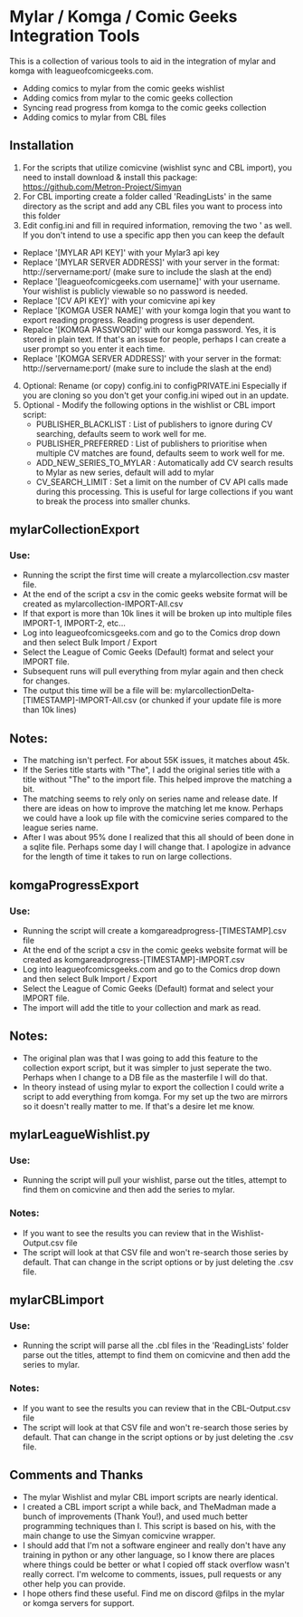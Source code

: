 # Mylar / Komga / Comic Geeks  Integration Tools
This is a collection of various tools to aid in the integration of mylar and komga with leagueofcomicgeeks.com.
- Adding comics to mylar from the comic geeks wishlist
- Adding comics from mylar to the comic geeks collection
- Syncing read progress from komga to the comic geeks collection
- Adding comics to mylar from CBL files

## Installation

1. For the scripts that utilize comicvine (wishlist sync and CBL import), you need to install download & install this package:
   https://github.com/Metron-Project/Simyan
2. For CBL importing create a folder called 'ReadingLists' in the same directory as the script and add any CBL files you want to process into this folder
3. Edit config.ini and fill in required information, removing the two  ' as well. If you don't intend to use a specific app then you can keep the default
  - Replace '[MYLAR API KEY]' with your Mylar3 api key
  - Replace '[MYLAR SERVER ADDRESS]' with your server in the format: http://servername:port/  (make sure to include the slash at the end)
  - Replace '[leagueofcomicgeeks.com username]' with your username. Your wishlist is publicly viewable so no password is needed.
  - Replace '[CV API KEY]' with your comicvine api key
  - Replace '[KOMGA USER NAME]' with your komga login that you want to export reading progress. Reading progress is user dependent.
  - Repalce '[KOMGA PASSWORD]' with our komga password. Yes, it is stored in plain text. If that's an issue for people, perhaps I can create a user prompt so you enter it each time.
  - Replace '[KOMGA SERVER ADDRESS]' with your server in the format: http://servername:port/  (make sure to include the slash at the end)
4. Optional: Rename (or copy) config.ini to configPRIVATE.ini Especially if you are cloning so you don't get your config.ini wiped out in an update.
5. Optional - Modify the following options in the wishlist or CBL import script:
    - PUBLISHER_BLACKLIST : List of publishers to ignore during CV searching, defaults seem to work well for me.
    - PUBLISHER_PREFERRED : List of publishers to prioritise when multiple CV matches are found, defaults seem to work well for me.
    - ADD_NEW_SERIES_TO_MYLAR : Automatically add CV search results to Mylar as new series, default will add to mylar
    - CV_SEARCH_LIMIT : Set a limit on the number of CV API calls made during this processing.
                        This is useful for large collections if you want to break the process into smaller chunks.

## mylarCollectionExport
### Use:
- Running the script the first time will create a mylarcollection.csv master file.
- At the end of the script a csv in the comic geeks website format will be created as mylarcollection-IMPORT-All.csv
- If that export is more than 10k lines it will be broken up into multiple files IMPORT-1, IMPORT-2, etc...
- Log into leagueofcomicsgeeks.com and go to the Comics drop down and then select Bulk Import / Export
- Select the League of Comic Geeks (Default) format and select your IMPORT file.
- Subsequent runs will pull everything from mylar again and then check for changes.
- The output this time will be a file will be: mylarcollectionDelta-[TIMESTAMP]-IMPORT-All.csv (or chunked if your update file is more than 10k lines)
## Notes:
 - The matching isn't perfect. For about 55K issues, it matches about 45k.
 - If the Series title starts with "The", I add the original series title with a title without "The" to the import file. This helped improve the matching a bit.
 - The matching seems to rely only on series name and release date. If there are ideas on how to improve the matching let me know. Perhaps we could have a look up file with the comicvine series compared to the league series name.
 - After I was about 95% done I realized that this all should of been done in a sqlite file.  Perhaps some day I will change that. I apologize in advance for the length of time it takes to run on large collections.

## komgaProgressExport
### Use:
- Running the script will create a komgareadprogress-[TIMESTAMP].csv file 
- At the end of the script a csv in the comic geeks website format will be created as komgareadprogress-[TIMESTAMP]-IMPORT.csv
- Log into leagueofcomicsgeeks.com and go to the Comics drop down and then select Bulk Import / Export
- Select the League of Comic Geeks (Default) format and select your IMPORT file.
- The import will add the title to your collection and mark as read.
## Notes:
 - The original plan was that I was going to add this feature to the collection export script, but it was simpler to just seperate the two. Perhaps when I change to a DB file as the masterfile I will do that.
 - In theory  instead of using mylar to export the collection I could write a script to add everything from komga. For my set up the two are mirrors so it doesn't really matter to me. If that's a desire let me know.
 

## mylarLeagueWishlist.py
### Use:
- Running the script will pull your wishlist, parse out the titles, attempt to find them on comicvine and then add the series to mylar.
### Notes:
- If you want to see the results you can review that in the Wishlist-Output.csv file
- The script will look at that CSV file and won't re-search those series by default. That can change in the script options or by just deleting the .csv file.

## mylarCBLimport
### Use:
- Running the script will parse all the .cbl files in the 'ReadingLists' folder parse out the titles, attempt to find them on comicvine and then add the series to mylar.
### Notes:
- If you want to see the results you can review that in the CBL-Output.csv file
- The script will look at that CSV file and won't re-search those series by default. That can change in the script options or by just deleting the .csv file.


## Comments and Thanks
- The mylar Wishlist and mylar CBL import scripts are nearly identical.
- I created a CBL import script a while back, and TheMadman made a bunch of improvements (Thank You!), and used much better programming techniques than I. This script is based on his, with the main change to use the Simyan comicvine wrapper.
- I should add that I'm not a software engineer and really don't have any training in python or any other language, so I know there are places where things could be better or what I copied off stack overflow wasn't really correct.  I'm welcome to comments, issues, pull requests or any other help you can provide.
- I hope others find these useful. Find me on discord @filps in the mylar or komga servers for support.